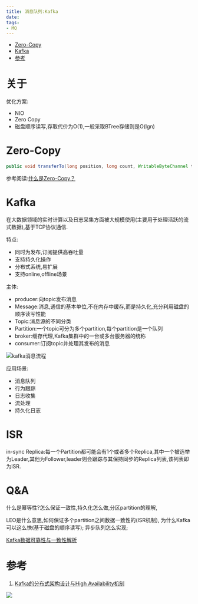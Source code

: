 ```yaml
---
title: 消息队列:Kafka
date: 
tags:
- MQ
---
```

<!-- TOC -->

- [Zero-Copy](#zero-copy)
- [Kafka](#kafka)
- [参考](#参考)

<!-- /TOC -->

# 关于

优化方案:

* NIO
* Zero Copy
* 磁盘顺序读写,存取代价为O(1),一般采取BTree存储则是O(lgn)

# Zero-Copy

```java
public void transferTo(long position, long count, WritableByteChannel target);
```

参考阅读:[什么是Zero-Copy？](https://blog.csdn.net/u013256816/article/details/52589524)

# Kafka

在大数据领域的实时计算以及日志采集方面被大规模使用(主要用于处理活跃的流式数据),基于TCP协议通信.

特点:

* 同时为发布,订阅提供高吞吐量
* 支持持久化操作
* 分布式系统,易扩展
* 支持online,offline场景

主体:

* producer:向topic发布消息
* Message:消息,通信的基本单位,不在内存中缓存,而是持久化,充分利用磁盘的顺序读写性能
* Topic:消息源的不同分类
* Partition:一个topic可分为多个partition,每个partition是一个队列
* broker:缓存代理,Kafka集群中的一台或多台服务器的统称
* consumer:订阅topic并处理其发布的消息

![kafka消息流程](https://raw.githubusercontent.com/LuVx21/doc/master/source/_posts/99.img/kafka_msg.png)

应用场景:

* 消息队列
* 行为跟踪
* 日志收集
* 流处理
* 持久化日志



# ISR

in-sync Replica:每一个Partition都可能会有1个或者多个Replica,其中一个被选举为Leader,其他为Follower,leader则会跟踪与其保持同步的Replica列表,该列表即为ISR.



# Q&A

什么是幂等性?怎么保证一致性,持久化怎么做,分区partition的理解,

LEO是什么意思,如何保证多个partition之间数据一致性的(ISR机制),
为什么Kafka可以这么快(基于磁盘的顺序读写);
异步队列怎么实现;

[Kafka数据可靠性与一致性解析](https://blog.csdn.net/lizhitao/article/details/52296102)

# 参考

1. [Kafka的分布式架构设计与High Availability机制](http://josh-persistence.iteye.com/blog/2234636)



[![](https://static.segmentfault.com/v-5b1df2a7/global/img/creativecommons-cc.svg)](https://creativecommons.org/licenses/by-nc-nd/4.0/)